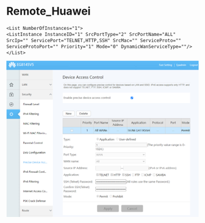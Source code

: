 # Remote_Huawei

```<AccessControl AccessControlListEnable="1" AccessControlListNumberOfEntries="1">
<List NumberOfInstances="1">
<ListInstance InstanceID="1" SrcPortType="2" SrcPortName="ALL" SrcIp="" ServicePort="TELNET,HTTP,SSH" SrcMac="" ServiceProto="" ServiceProtoPort="" Priority="1" Mode="0" DynamicWanServiceType=""/>
</List>
```
![alt text](https://github.com/beryindo/Remote_Huawei/blob/main/2024-04-15_021007.jpg)

